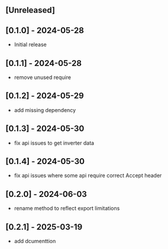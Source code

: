 ## [Unreleased]

## [0.1.0] - 2024-05-28
- Initial release
## [0.1.1] - 2024-05-28
- remove unused require
## [0.1.2] - 2024-05-29
- add missing dependency
## [0.1.3] - 2024-05-30
- fix api issues to get inverter data
## [0.1.4] - 2024-05-30
- fix api issues where some api require correct Accept header
## [0.2.0] - 2024-06-03
- rename method to reflect export limitations
## [0.2.1] - 2025-03-19
- add dcumenttion